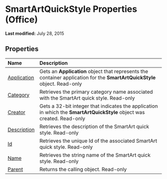 
# SmartArtQuickStyle Properties (Office)

 **Last modified:** July 28, 2015


## Properties



|**Name**|**Description**|
|:-----|:-----|
| [Application](7c41f756-f85e-a876-0a0e-fab0537e9eed.md)|Gets an  **Application** object that represents the container application for the **SmartArtQuickStyle** object. Read-only|
| [Category](0d7c884c-f285-9562-a8e3-3b7599d8ce89.md)|Retrieves the primary category name associated with the SmartArt quick style. Read-only|
| [Creator](6c3aafcf-677b-6be9-1068-ad4f847be336.md)|Gets a 32-bit integer that indicates the application in which the  **SmartArtQuickStyle** object was created. Read-only|
| [Description](994074a4-9688-c40b-84b3-41d0005f5033.md)|Retrieves the description of the SmartArt quick style. Read-only|
| [Id](d7f67aa8-af0f-f805-b9eb-c856f72fd5f0.md)|Retrieves the unique Id of the associated SmartArt quick style. Read-only|
| [Name](045a66f0-4538-2508-914a-4dd310bb7926.md)|Retrieves the string name of the SmartArt quick style. Read-only|
| [Parent](c0cfb6bb-b8d1-9cbd-84d1-1156a1368e23.md)|Returns the calling object. Read-only|
